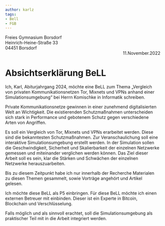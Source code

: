 ```yaml
---
author: karlz
tags:
- Bell
- FGB
---
```


<div align="left">Freies Gymnasium Borsdorf
<br>Heinrich-Heine-Straße 33
<br>04451 Borsdorf</div>

<div align="right">
11.November.2022
</div>

# Absichtserklärung BeLL

Ich, Karl, Abiturjahrgang 2024, möchte eine BeLL zum Thema „Vergleich von privaten Kommunikationsnetzen Tor, Mixnets und VPNs anhand einer Simulationsumgebung“ bei Herrn Komischke in Informatik schreiben.

Private Kommunikationsnetze gewinnen in einer zunehmend digitalisierten Welt an Wichtigkeit. Die existierenden Schutzmaßnahmen unterscheiden sich stark in Performance und gebotenem Schutz gegen verschiedene Arten von Angriffen.

Es soll ein Vergleich von Tor, Mixnets und VPNs erarbeitet werden. Diese sind die bekanntesten Schutzmaßnahmen. Zur Veranschaulichung soll eine interaktive Simulationsumgebung erstellt werden. In der Simulation sollen die Geschwindigkeit, Sicherheit und Skalierbarkeit der einzelnen Netzwerke gemessen und miteinander verglichen werden können. Das Ziel dieser Arbeit soll es sein, klar die Stärken und Schwächen der einzelnen Netzwerke herauszuarbeiten.

Bis zu diesem Zeitpunkt habe ich nur innerhalb der Recherche Materialen zu diesen Themen gesammelt, sowie Vorträge angehört und Artikel gelesen.

Ich möchte diese BeLL als P5 einbringen. Für diese BeLL möchte ich einen externen Betreuer mit einbinden. Dieser ist ein Experte in Bitcoin, Blockchain und Verschlüsselung.

Falls möglich und als sinnvoll erachtet, soll die Simulationsumgebung als praktischer Teil mit in die Arbeit integriert werden.
